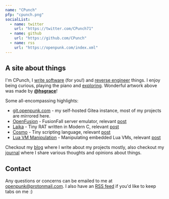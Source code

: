 ```yaml
---
name: "CPunch"
pfp: "cpunch.png"
socialList:
  - name: twitter
    url: "https://twitter.com/CPunch71"
  - name: github
    url: "https://github.com/CPunch"
  - name: rss
    url: "https://openpunk.com/index.xml"
---
```


## A site about things

I'm CPunch, I [write software](https://github.com/CPunch) (for you!) and [reverse engineer](/tags/reverse-engineering) things. I enjoy being curious, playing the piano and [exploring](/places). Wonderful artwork above was made by [**@hsgrace**](https://hsgrace.tumblr.com)!

Some all-encompassing highlights:
- [git.openpunk.com](https://git.openpunk.com) - my self-hosted Gitea instance, most of my projects are mirrored here.
- [OpenFusion](https://github.com/OpenFusionProject/OpenFusion) - FusionFall server emulator, relevant [post](/pages/fusionfall-openfusion/)
- [Laika](https://github.com/CPunch/Laika) - Tiny RAT written in Modern C, relevant [post](/pages/obfuscation-in-c/)
- [Cosmo](https://github.com/CPunch/Cosmo) - Tiny scripting language, relevant [post](/pages/cosmo-workflow/)
- [Lua VM Manipulation](https://github.com/CPunch/LUA_VM_EXAMPLE) - Manipulating embedded Lua VMs, relevant [post](/pages/manipulating-lua-vms-1/)

Checkout my [blog](/pages) where I write about my projects mostly, also checkout my [journal](/journal) where I share various thoughts and opinions about things.

## Contact

Any questions or concerns can be emailed to me at [openpunk@protonmail.com](mailto:openpunk@protonmail.com). I also have an [RSS feed](https://openpunk.com/index.xml) if you'd like to keep tabs on me :)
